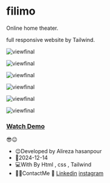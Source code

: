 # filimo

Online home theater.

full responsive website by Tailwind.


![viewfinal](https://github.com/user-attachments/assets/91e8cb5f-0223-4ebf-a29e-89642acf5c6b)


![viewfinal](https://github.com/user-attachments/assets/ec2ce6bd-6e6f-4808-8cba-26a4df3a03f5)


![viewfinal](https://github.com/user-attachments/assets/e442558e-0a84-45c6-8895-3a6805efcd2b)


![viewfinal](https://github.com/user-attachments/assets/c399236e-3417-4cf9-adb6-4cbd4d41bc8f)


![viewfinal](https://github.com/user-attachments/assets/1890b0ec-aed8-459e-b27c-390f2ce55a32)


![viewfinal](https://github.com/user-attachments/assets/4ae57e35-1a81-47d1-9431-d1e253a57aac)




### [Watch Demo](https://alirezafrontend.github.io/filimo/ "Watch Demo")

 😎😉
- 😉Developed by Alireza hasanpour
- 📅2024-12-14
- 💻With By Html , css  , Tailwind
- 📲📞ContactMe 🔗 [Linkedin](https://www.linkedin.com/in/alireza-hasanpour-9ab4a732b?lipi=urn%3Ali%3Apage%3Ad_flagship3_profile_view_base_contact_details%3B74hz%2BdeVT62fhpXhtgK67Q%3D%3D "Linkedin") 
 [instagram](https//www.instagram.com/alireza_hasanpour_frontend")
